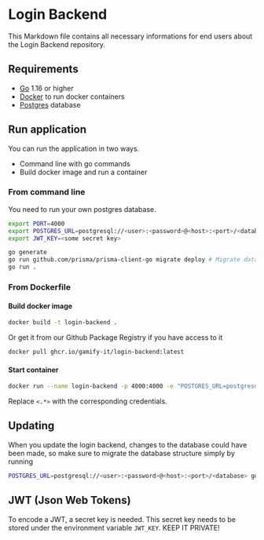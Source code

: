 # Login Backend
This Markdown file contains all necessary informations for end users about the Login Backend repository.

## Requirements
- [Go](https://go.dev) 1.16 or higher
- [Docker](https://www.docker.com/) to run docker containers
- [Postgres](https://www.postgresql.org/) database

## Run application
You can run the application in two ways. 
- Command line with go commands
- Build docker image and run a container

### From command line
You need to run your own postgres database.
```sh
export PORT=4000
export POSTGRES_URL=postgresql://<user>:<password>@<host>:<port>/<database> # Update key words in '<>' with your credentials 
export JWT_KEY=<some secret key>

go generate
go run github.com/prisma/prisma-client-go migrate deploy # Migrate database scheme if it has changed
go run .
```

### From Dockerfile

#### Build docker image
```sh
docker build -t login-backend .
```
Or get it from our Github Package Registry if you have access to it
```sh
docker pull ghcr.io/gamify-it/login-backend:latest
```

#### Start container
```sh
docker run --name login-backend -p 4000:4000 -e "POSTGRES_URL=postgresql://<user>:<password>@<host>:<port>/<database>" -e "JWT_KEY=<secret key>"
```
Replace `<.*>` with the corresponding credentials.


## Updating
When you update the login backend, changes to the database could have been made, so make sure to migrate the database structure simply by running
```sh
POSTGRES_URL=postgresql://<user>:<password>@<host>:<port>/<database> go run github.com/prisma/prisma-client-go migrate deploy
```

## JWT (Json Web Tokens)
To encode a JWT, a secret key is needed. 
This secret key needs to be stored under the environment variable `JWT_KEY`.
KEEP IT PRIVATE!
